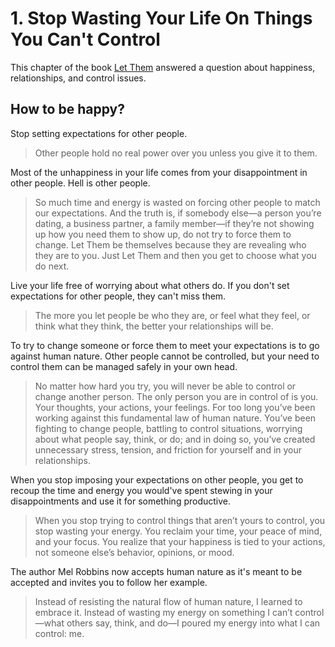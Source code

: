 # 1. Stop Wasting Your Life On Things You Can't Control

This chapter of the book [Let Them](../../../2025/10/14/let-them.md) answered a question about happiness, relationships, and control issues.

## How to be happy? 

Stop setting expectations for other people.

> Other people hold no real power over you unless you give it to them.

Most of the unhappiness in your life comes from your disappointment in other people. Hell is other people.

> So much time and energy is wasted on forcing other people to match our expectations. And the truth is, if somebody else—a person you’re dating, a business partner, a family member—if they’re not showing up how you need them to show up, do not try to force them to change. Let Them be themselves because they are revealing who they are to you. Just Let Them and then you get to choose what you do next.

Live your life free of worrying about what others do. If you don't set expectations for other people, they can't miss them.

> The more you let people be who they are, or feel what they feel, or think what they think, the better your relationships will be.

To try to change someone or force them to meet your expectations is to go against human nature. Other people cannot be controlled, but your need to control them can be managed safely in your own head.

> No matter how hard you try, you will never be able to control or change another person. The only person you are in control of is you. Your thoughts, your actions, your feelings. For too long you’ve been working against this fundamental law of human nature. You’ve been fighting to change people, battling to control situations, worrying about what people say, think, or do; and in doing so, you’ve created unnecessary stress, tension, and friction for yourself and in your relationships.

When you stop imposing your expectations on other people, you get to recoup the time and energy you would've spent stewing in your disappointments and use it for something productive.

> When you stop trying to control things that aren’t yours to control, you stop wasting your energy. You reclaim your time, your peace of mind, and your focus. You realize that your happiness is tied to your actions, not someone else’s behavior, opinions, or mood.

The author Mel Robbins now accepts human nature as it's meant to be accepted and invites you to follow her example.

> Instead of resisting the natural flow of human nature, I learned to embrace it. Instead of wasting my energy on something I can’t control—what others say, think, and do—I poured my energy into what I can control: me.
